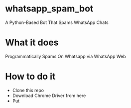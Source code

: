 # whatsapp_spam_bot
 A Python-Based Bot That Spams WhatsApp Chats

# What it does
Programmatically Spams On Whatsapp via WhatsApp Web

# How to do it
* Clone this repo
* Download Chrome Driver from here
* Put 